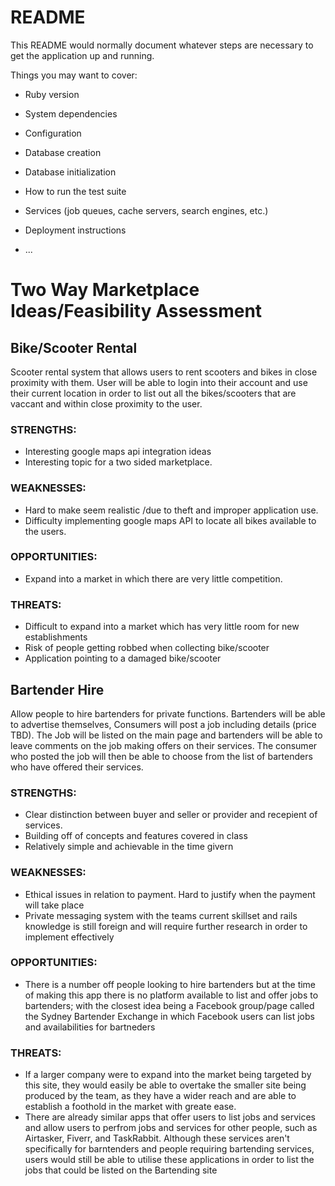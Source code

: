 # README

This README would normally document whatever steps are necessary to get the
application up and running.

Things you may want to cover:

* Ruby version

* System dependencies

* Configuration

* Database creation

* Database initialization

* How to run the test suite

* Services (job queues, cache servers, search engines, etc.)

* Deployment instructions

* ...
# Two Way Marketplace Ideas/Feasibility Assessment

## Bike/Scooter Rental

Scooter rental system that allows users to rent scooters and bikes in close proximity with them. User will be able to login into their account and use their current location in order to list out all the bikes/scooters that are vaccant and within close proximity to the user.

### STRENGTHS:
  * Interesting google maps api integration ideas 
  * Interesting topic for a two sided marketplace.
  
### WEAKNESSES:
  * Hard to make seem realistic /due to theft and improper application use.
  * Difficulty implementing google maps API to locate all bikes available to the users.
 
### OPPORTUNITIES:
  * Expand into a market in which there are very little competition. 
  
### THREATS:
  * Difficult to expand into a market which has very little room for new establishments
  * Risk of people getting robbed when collecting bike/scooter
  * Application pointing to a damaged bike/scooter 

## Bartender Hire 

Allow people to hire bartenders for private functions. Bartenders will be able to advertise themselves, Consumers will post a job including details  (price TBD). The Job will be listed on the main page and bartenders will be able to leave comments on the job making offers on their services.  The consumer who posted the job will then be able to choose from the list of bartenders who have offered their services.

### STRENGTHS:
  * Clear distinction between buyer and seller or provider and recepient of services.
  *	Building off of concepts and features covered in class
  * Relatively simple and achievable in the time givern
  
### WEAKNESSES:
  * Ethical issues in relation to payment. Hard to justify when the payment will take place
  * Private messaging system with the teams current skillset and rails knowledge is still foreign and will require further research in order to implement effectively

### OPPORTUNITIES:
 * There is a number off people looking to hire bartenders but at the time of making this app there is no platform available to list and offer jobs to bartenders; with the closest idea being a Facebook group/page called the Sydney Bartender Exchange in which Facebook users can list jobs and availabilities for bartneders
  
### THREATS:
 * If a larger company were to expand into the market being targeted by this site, they would easily be able to overtake the smaller site being produced by the team, as they have a wider reach and are able to establish a foothold in the market with greate ease.
 * There are already similar apps that offer users to list jobs and services and allow users to perfrom jobs and services for other people, such as Airtasker, Fiverr, and TaskRabbit. Although these services aren't specifically for barntenders and people requiring bartending services, users would still be able to utilise these applications in order to list the jobs that could be listed on the Bartending site
 

  
  
  

